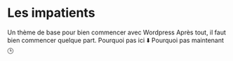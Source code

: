 Les impatients
===============

Un thème de base pour bien commencer avec Wordpress
Après tout, il faut bien commencer quelque part.
Pourquoi pas ici ⬇️ Pourquoi pas maintenant 🕒